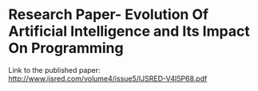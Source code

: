 # Research Paper- Evolution Of Artificial Intelligence and Its Impact On Programming
Link to the published paper: http://www.ijsred.com/volume4/issue5/IJSRED-V4I5P68.pdf
